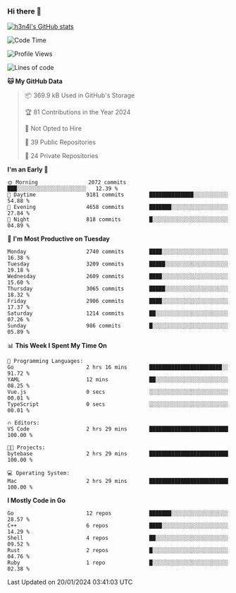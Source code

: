 ### Hi there 👋

[![h3n4l's GitHub stats](https://github-readme-stats.vercel.app/api?username=h3n4l&count_private=true&show_icons=true&theme=radical)](https://github.com/h3n4l/github-readme-stats)

<!--START_SECTION:waka-->
![Code Time](http://img.shields.io/badge/Code%20Time-1%2C832%20hrs%208%20mins-blue)

![Profile Views](http://img.shields.io/badge/Profile%20Views-25-blue)

![Lines of code](https://img.shields.io/badge/From%20Hello%20World%20I%27ve%20Written-4.9%20million%20lines%20of%20code-blue)

**🐱 My GitHub Data** 

> 📦 369.9 kB Used in GitHub's Storage 
 > 
> 🏆 81 Contributions in the Year 2024
 > 
> 🚫 Not Opted to Hire
 > 
> 📜 39 Public Repositories 
 > 
> 🔑 24 Private Repositories 
 > 
**I'm an Early 🐤** 

```text
🌞 Morning                2072 commits        ███░░░░░░░░░░░░░░░░░░░░░░   12.39 % 
🌆 Daytime                9181 commits        ██████████████░░░░░░░░░░░   54.88 % 
🌃 Evening                4658 commits        ███████░░░░░░░░░░░░░░░░░░   27.84 % 
🌙 Night                  818 commits         █░░░░░░░░░░░░░░░░░░░░░░░░   04.89 % 
```
📅 **I'm Most Productive on Tuesday** 

```text
Monday                   2740 commits        ████░░░░░░░░░░░░░░░░░░░░░   16.38 % 
Tuesday                  3209 commits        █████░░░░░░░░░░░░░░░░░░░░   19.18 % 
Wednesday                2609 commits        ████░░░░░░░░░░░░░░░░░░░░░   15.60 % 
Thursday                 3065 commits        █████░░░░░░░░░░░░░░░░░░░░   18.32 % 
Friday                   2906 commits        ████░░░░░░░░░░░░░░░░░░░░░   17.37 % 
Saturday                 1214 commits        ██░░░░░░░░░░░░░░░░░░░░░░░   07.26 % 
Sunday                   986 commits         █░░░░░░░░░░░░░░░░░░░░░░░░   05.89 % 
```


📊 **This Week I Spent My Time On** 

```text
💬 Programming Languages: 
Go                       2 hrs 16 mins       ███████████████████████░░   91.72 % 
YAML                     12 mins             ██░░░░░░░░░░░░░░░░░░░░░░░   08.25 % 
Vue.js                   0 secs              ░░░░░░░░░░░░░░░░░░░░░░░░░   00.01 % 
TypeScript               0 secs              ░░░░░░░░░░░░░░░░░░░░░░░░░   00.01 % 

🔥 Editors: 
VS Code                  2 hrs 29 mins       █████████████████████████   100.00 % 

🐱‍💻 Projects: 
bytebase                 2 hrs 29 mins       █████████████████████████   100.00 % 

💻 Operating System: 
Mac                      2 hrs 29 mins       █████████████████████████   100.00 % 
```

**I Mostly Code in Go** 

```text
Go                       12 repos            ███████░░░░░░░░░░░░░░░░░░   28.57 % 
C++                      6 repos             ████░░░░░░░░░░░░░░░░░░░░░   14.29 % 
Shell                    4 repos             ██░░░░░░░░░░░░░░░░░░░░░░░   09.52 % 
Rust                     2 repos             █░░░░░░░░░░░░░░░░░░░░░░░░   04.76 % 
Ruby                     1 repo              █░░░░░░░░░░░░░░░░░░░░░░░░   02.38 % 
```




 Last Updated on 20/01/2024 03:41:03 UTC
<!--END_SECTION:waka-->

